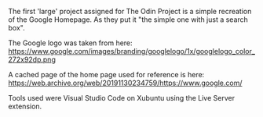 The first 'large' project assigned for The Odin Project is a simple recreation of the Google Homepage. As they put it "the simple one with just a search box". 

The Google logo was taken from here: https://www.google.com/images/branding/googlelogo/1x/googlelogo_color_272x92dp.png

A cached page of the home page used for reference is here: https://web.archive.org/web/20191130234759/https://www.google.com/

Tools used were Visual Studio Code on Xubuntu using the Live Server extension.